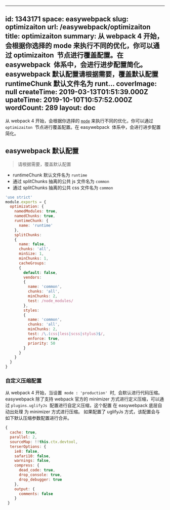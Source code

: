 
---
id: 1343171
space: easywebpack
slug: optimizaiton
url: /easywebpack/optimizaiton
title: optimizaiton
summary: 从 webpack 4 开始，会根据你选择的 mode 来执行不同的优化，你可以通过 optimizaiton  节点进行覆盖配置。在 easywebpack  体系中，会进行进步配置简化。easywebpack 默认配置请根据需要，覆盖默认配置runtimeChunk 默认文件名为 runt...
coverImage: null
createTime: 2019-03-13T01:51:39.000Z 
upateTime: 2019-10-10T10:57:52.000Z
wordCount: 289
layout: doc
---
从 webpack 4 开始，会根据你选择的 [`mode`](https://webpack.docschina.org/concepts/mode/) 来执行不同的优化，你可以通过 `optimizaiton`  节点进行覆盖配置。在 easywebpack  体系中，会进行进步配置简化。


## easywebpack 默认配置

> 请根据需要，覆盖默认配置


- runtimeChunk 默认文件名为 `runtime` 
- 通过 splitChunks 抽离的公共 js 文件名为 `common` 
- 通过 splitChunks 抽离的公共 css 文件名为 `common` 


```javascript
'use strict'
module.exports = {
  optimization: {
    namedModules: true,
    namedChunks: true,
    runtimeChunk: { 
      name: 'runtime' 
    },
    splitChunks:
    {
      name: false,
      chunks: 'all',
      minSize: 1,
      minChunks: 1,
      cacheGroups:
      {
        default: false,
        vendors:
        {
          name: 'common',
          chunks: 'all',
          minChunks: 2,
          test: /node_modules/
        },
        styles:
        {
          name: 'common',
          chunks: 'all',
          minChunks: 2,
          test: /\.(css|less|scss|stylus)$/,
          enforce: true,
          priority: 50
        }
      }
    }
  }
}
```



### 自定义压缩配置

从 webpack 4 开始，当设置  `mode : 'production'`  时,  会默认进行代码压缩。 easywebpack 除了支持 webpack 官方的 minimizer 方式进行定义压缩，可以通过 `plugins.uglifyJs`  配置进行自定义压缩，这个配置 在 easywebpack 底层自动出处理 为 minimizer 方式进行压缩。 如果配置了 uglifyJs 方式，该配置会与 如下默认压缩参数配置进行合并。

```javascript
{
  cache: true,
  parallel: 2,
  sourceMap: !!this.ctx.devtool,
  terserOptions: {
    ie8: false,
    safari10: false,
    warnings: false,
    compress: {
      dead_code: true,
      drop_console: true,
      drop_debugger: true
    },
    output: {
      comments: false
    }
 }
```


  